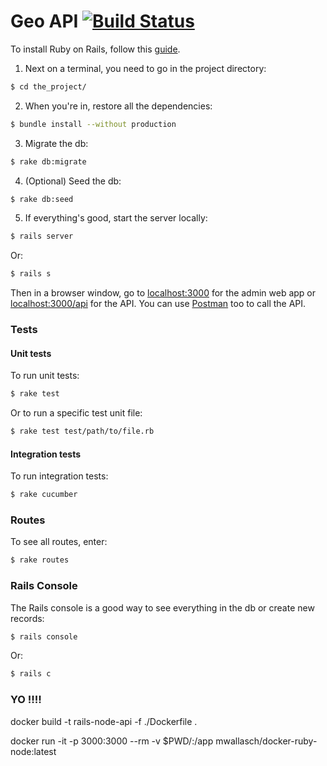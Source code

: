 # Geo API [![Build Status](https://travis-ci.org/601-H17/geo-api.svg?branch=master)](https://travis-ci.org/601-H17/geo-api)

To install Ruby on Rails, follow this [guide](http://www.installrails.com).
 
1. Next on a terminal, you need to go in the project directory:
```bash
$ cd the_project/
```

2. When you're in, restore all the dependencies:
```bash
$ bundle install --without production
```

3. Migrate the db:
```bash
$ rake db:migrate
```

4. (Optional) Seed the db:
```bash
$ rake db:seed
```

5. If everything's good, start the server locally:
```bash
$ rails server
```
Or:
```bash
$ rails s
```
    
Then in a browser window, go to [localhost:3000](http://localhost:3000) for the admin web app or [localhost:3000/api](http://localhost:3000/api) for the API.
You can use [Postman](https://www.getpostman.com) too to call the API.

### Tests

#### Unit tests
To run unit tests:
```bash
$ rake test
```
Or to run a specific test unit file:
```bash
$ rake test test/path/to/file.rb
```

#### Integration tests
To run integration tests:
```bash
$ rake cucumber
```

### Routes

To see all routes, enter:
```bash
$ rake routes
```


### Rails Console

The Rails console is a good way to see everything in the db or create new records:
```bash
$ rails console
```
Or:
```bash
$ rails c
```





### YO !!!!

docker build -t rails-node-api -f ./Dockerfile .

docker run -it -p 3000:3000 --rm -v $PWD/:/app mwallasch/docker-ruby-node:latest